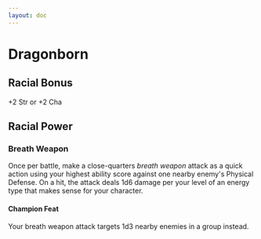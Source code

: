 ```yaml
---
layout: doc
---
```

# Dragonborn

## Racial Bonus

+2 Str or +2 Cha

## Racial Power

### Breath Weapon

Once per battle, make a close-quarters _breath weapon_ attack as a quick action using your highest ability score against one nearby enemy's Physical Defense. On a hit, the attack deals 1d6 damage per your level of an energy type that makes sense for your character.

#### Champion Feat

Your breath weapon attack targets 1d3 nearby enemies in a group instead.
